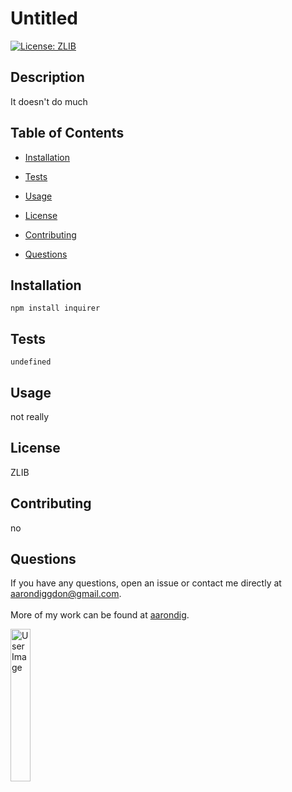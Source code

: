 
# Untitled

[![License: ZLIB](https://img.shields.io/badge/License-ZLIB-yellow.svg)](https://opensource.org/licenses/ZLIB)

## Description

It doesn't do much

## Table of Contents

* [Installation](#installation)

* [Tests](#tests)

* [Usage](#usage)

* [License](#license)

* [Contributing](#contributing)

* [Questions](#questions)

## Installation

    npm install inquirer

## Tests

    undefined

## Usage

not really


## License

ZLIB

## Contributing

no

## Questions

If you have any questions, open an issue or contact me directly at [aarondiggdon@gmail.com](aarondiggdon@gmail.com). 
<br>
<br>
More of my work can be found at [aarondig](https://github.com/aarondig).

<img src="https://avatars3.githubusercontent.com/u/70933425?v=4" width="25%" alt="User Image">
    